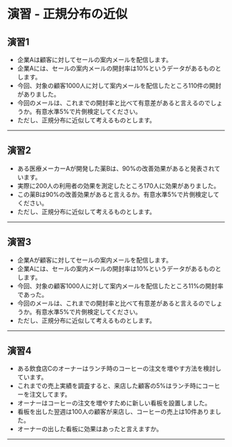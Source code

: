 # 演習 - 正規分布の近似

## 演習1

* 企業Aは顧客に対してセールの案内メールを配信します。
* 企業Aには、セールの案内メールの開封率は10%というデータがあるものとします。
* 今回、対象の顧客1000人に対して案内メールを配信したところ110件の開封がありました。
* 今回のメールは、これまでの開封率と比べて有意差があると言えるのでしょうか。有意水準5%で片側検定してください。
* ただし、正規分布に近似して考えるものとします。

<!-- 

$$
\begin{aligned}
n &= 1000 \\
p &= 0.1 \\
np &= 100 \\
np(1-p) &= 90 \\
X &\sim N(np, np(1-p)) = N(100, 90)\\
z &= \frac{110 - 100}{\sqrt{90}} \risingdotseq 1.05... \\
p &= 14.59\%
\end{aligned}
$$

> より高度な近似を求める場合、連続補正（半整数補正）を適用します。この場合、110ではなく109.5を使います。


```r
n <- 1000
p <- 0.1
np <- n * p
npq <- n * p * (1-p)
z <- (110 - np) / sqrt(npq)
pnorm(z, 0, 1, lower.tail = F)

x <- seq(-4, 4, 0.1)
y <- dnorm(x, 0, 1)
plot(x, y, type="l")
abline(v = 1.64, col="red")
abline(v = z, col="blue")
```

<img src="../img/day/048.png" width="300px">

-->

---

## 演習2

* ある医療メーカーAが開発した薬Bは、90%の改善効果があると発表されています。
* 実際に200人の利用者の効果を測定したところ170人に効果がありました。
* この薬Bは90%の改善効果があると言えるか。有意水準5%で片側検定してください。
* ただし、正規分布に近似して考えるものとします。

<!-- 

$$
\begin{aligned}
n &= 200 \\
p &= 0.9 \\
np &= 180 \\
np(1-p) &= 18 \\
X &\sim N(np, np(1-p)) = N(180, 18)\\
z &= \frac{170 - 180}{\sqrt{18}} \risingdotseq -2.357... \\
p &= 0.009\%
\end{aligned}
$$


```r
n <- 200
p <- 0.9
np <- n * p
npq <- n * p * (1-p)
z <- (170 - np) / sqrt(npq)
pnorm(z, 0, 1, lower.tail = T)

x <- seq(-4, 4, 0.1)
y <- dnorm(x, 0, 1)
plot(x, y, type="l")
abline(v = -1.64, col="red")
abline(v = z, col="blue")
```

<img src="../img/day/049.png" width="300px">

-->

---

## 演習3

* 企業Aが顧客に対してセールの案内メールを配信します。
* 企業Aには、セールの案内メールの開封率は10%というデータがあるものとします。
* 今回、対象の顧客1000人に対して案内メールを配信したところ11%の開封率であった。
* 今回のメールは、これまでの開封率と比べて有意差があると言えるのでしょうか。有意水準5%で片側検定してください。
* ただし、正規分布に近似して考えるものとします。

<!-- 

$$
\begin{aligned}
n &= 1000 \\
p &= 0.1 \\
np &= 100 \\
np(1-p) &= 90 \\
X &\sim N(np/n, np(1-p)/n^2) = N(0.10, 0.00009)\\
z &= \frac{0.11 - 0.10}{\sqrt{0.09}} \risingdotseq 1.05... \\
p &= 14.59\%
\end{aligned}
$$

```r
n <- 1000
p <- 0.1
np <- n * p / n
npq <- n * p * (1-p) / n^2
z <- (0.11 - np) / sqrt(npq)
pnorm(z, 0, 1, lower.tail = F)
```

-->

---

## 演習4

* ある飲食店Cのオーナーはランチ時のコーヒーの注文を増やす方法を検討しています。
* これまでの売上実績を調査すると、来店した顧客の5%はランチ時にコーヒーを注文してます。
* オーナーはコーヒーの注文を増やすために新しい看板を設置しました。
* 看板を出した翌週は100人の顧客が来店し、コーヒーの売上は10件ありました。
* オーナーの出した看板に効果はあったと言えますか。

<!-- 

$$
\begin{aligned}
n &= 100 \\
p &= 0.05 \\
np &= 5 \\
np(1-p) &= 4.75 \\
X &\sim N(np, np(1-p)) = N(5, 4.75)\\
z &= \frac{10 - 5}{\sqrt{4.75}} \risingdotseq 2.29... \\
p &= 0.01\%
\end{aligned}
$$

```r
n <- 100
p <- 0.05
np <- n * p
npq <- n * p * (1-p)
z <- (10 - np) / sqrt(npq)
pnorm(z, 0, 1, lower.tail = F)

x <- seq(-4, 4, 0.1)
y <- dnorm(x, 0, 1)
plot(x, y, type="l")
abline(v = 1.64, col="red")
abline(v = z, col="blue")
```

-->

---